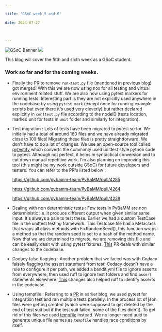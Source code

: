 ```yaml
---

title: "GSoC week 5 and 6"

date: 2024-07-27

  

---
```


![GSoC Banner](/GSoC_Banner.png)
<img src = "/GSoC_Banner.png">

This blog will cover the fifth and sixth week as a GSoC student.

### Work so far and for the coming weeks.

- Finally the [PR](https://github.com/pybamm-team/PyBaMM/pull/4180) to remove `run-test.py` file (mentioned in previous blog) got merged! With this we are now using nox for all testing and virtual environment related stuff. We are also now using pytest markers for running tests. Interesting part is they are not explicitly used anywhere in the codebase by using `pytest.mark` (except once for running example scripts but even there it's used very cleverly) but rather declared explicitly in `conftest.py` file according to the nodeID (tests location, marked unit for tests in `unit` folder and similarly for integration).

- Test migration : Lots of tests have been migrated to pytest so for. We initially had a total of around 160 files and we have already migrated close to 100 files! Migrating these files is pretty straightforward. We don't have to do a lot of changes. We use an open-source tool called [pytestify](https://github.com/dannysepler/pytestify) which converts the commonly used unittest style python code to pytest. Although not perfect, it helps in syntactical conversion and to cut down manual repetitive work. I'm also planning on improving this tool (this might be my work outside GSoC) for future developers and testers. You can refer to the PR's listed below : 

    https://github.com/pybamm-team/PyBaMM/pull/4285

    https://github.com/pybamm-team/PyBaMM/pull/4264

    https://github.com/pybamm-team/PyBaMM/pull/4238

- Dealing with non deterministic tests : Few tests in PyBaMM are non deterministic i.e. it produce different output when given similar same input. It's always a pain to test these. Earlier we had a custom TestCase file in the unittest testing framework. This Testcase file had a Metaclass that wraps all class methods with FixRandomSeed(), this function wraps a method so that the random seed is set to a hash of the method name. Now that we are determined to migrate, we are removing this file and can be easily dealt with using pytest fixtures. [This](https://github.com/pybamm-team/PyBaMM/pull/4231) PR deals with similar changes to the codebase.

- Codacy false flagging : Another problem that we faced was with Codacy falsely flagging the assert statement from test. Codacy doesn't have a rule to configure it per path, we added a bandit.yml file to ignore asserts from everywhere, then used ruff to ignore test folders and find `assert` statements elsewhere. [This](https://github.com/pybamm-team/PyBaMM/pull/4236) changes also helped ruff to identify asserts in the codebase.

- Using tempfile : Referring to a [PR](https://github.com/pybamm-team/PyBaMM/pull/4125) in earlier blog, we used pytest for Integration test and ran multiple tests parallely. In the process lot of json files were getting created (which were supposed to get deleted by the end of test suit but if the test suit failed, some of the files didn't). To get rid of this files we used [tempfile](https://github.com/pybamm-team/PyBaMM/pull/4270/files) instead. We no longer need uuid to generate unique file names as `tempfile` handles race conditions by itself.
